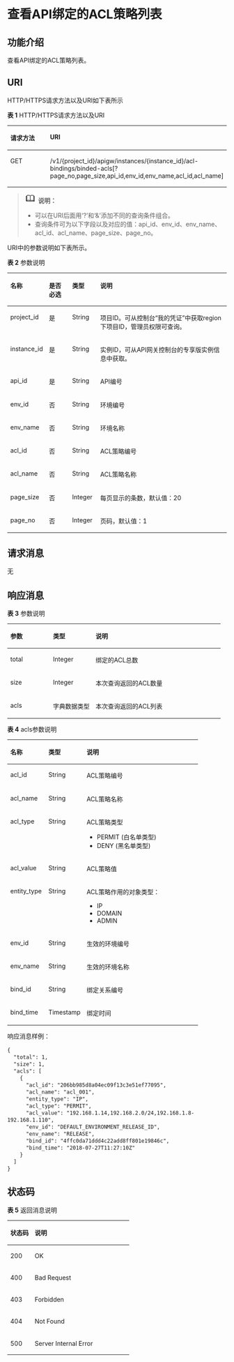# 查看API绑定的ACL策略列表<a name="ZH-CN_TOPIC_0000001082221285"></a>

## 功能介绍<a name="zh-cn_topic_0225568894_section30108054"></a>

查看API绑定的ACL策略列表。

## URI<a name="zh-cn_topic_0225568894_section2537034"></a>

HTTP/HTTPS请求方法以及URI如下表所示

**表 1**  HTTP/HTTPS请求方法以及URI

<a name="zh-cn_topic_0225568894_table49976511"></a>
<table><thead align="left"><tr id="zh-cn_topic_0225568894_row26320038"><th class="cellrowborder" valign="top" width="34.339999999999996%" id="mcps1.2.3.1.1"><p id="zh-cn_topic_0225568894_p51548346"><a name="zh-cn_topic_0225568894_p51548346"></a><a name="zh-cn_topic_0225568894_p51548346"></a>请求方法</p>
</th>
<th class="cellrowborder" valign="top" width="65.66%" id="mcps1.2.3.1.2"><p id="zh-cn_topic_0225568894_p14666461"><a name="zh-cn_topic_0225568894_p14666461"></a><a name="zh-cn_topic_0225568894_p14666461"></a>URI</p>
</th>
</tr>
</thead>
<tbody><tr id="zh-cn_topic_0225568894_row47132730"><td class="cellrowborder" valign="top" width="34.339999999999996%" headers="mcps1.2.3.1.1 "><p id="zh-cn_topic_0225568894_p59654775"><a name="zh-cn_topic_0225568894_p59654775"></a><a name="zh-cn_topic_0225568894_p59654775"></a>GET</p>
</td>
<td class="cellrowborder" valign="top" width="65.66%" headers="mcps1.2.3.1.2 "><p id="zh-cn_topic_0225568894_p198588"><a name="zh-cn_topic_0225568894_p198588"></a><a name="zh-cn_topic_0225568894_p198588"></a>/v1/{project_id}/apigw/instances/{instance_id}/acl-bindings/binded-acls[?page_no,page_size,api_id,env_id,env_name,acl_id,acl_name]</p>
</td>
</tr>
</tbody>
</table>

>![](public_sys-resources/icon-note.gif) **说明：** 
>-   可以在URI后面用‘?’和‘&’添加不同的查询条件组合。
>-   查询条件可为以下字段以及对应的值：api\_id、env\_id、env\_name、acl\_id、acl\_name、page\_size、page\_no。

URI中的参数说明如下表所示。

**表 2**  参数说明

<a name="zh-cn_topic_0225568894_table43029199"></a>
<table><thead align="left"><tr id="zh-cn_topic_0225568894_row45836208"><th class="cellrowborder" valign="top" width="13.861386138613863%" id="mcps1.2.5.1.1"><p id="zh-cn_topic_0225568894_p21745369"><a name="zh-cn_topic_0225568894_p21745369"></a><a name="zh-cn_topic_0225568894_p21745369"></a>名称</p>
</th>
<th class="cellrowborder" valign="top" width="10.891089108910892%" id="mcps1.2.5.1.2"><p id="zh-cn_topic_0225568894_p16544499"><a name="zh-cn_topic_0225568894_p16544499"></a><a name="zh-cn_topic_0225568894_p16544499"></a>是否必选</p>
</th>
<th class="cellrowborder" valign="top" width="12.871287128712872%" id="mcps1.2.5.1.3"><p id="zh-cn_topic_0225568894_p65036070"><a name="zh-cn_topic_0225568894_p65036070"></a><a name="zh-cn_topic_0225568894_p65036070"></a>类型</p>
</th>
<th class="cellrowborder" valign="top" width="62.37623762376238%" id="mcps1.2.5.1.4"><p id="zh-cn_topic_0225568894_p33430297"><a name="zh-cn_topic_0225568894_p33430297"></a><a name="zh-cn_topic_0225568894_p33430297"></a>说明</p>
</th>
</tr>
</thead>
<tbody><tr id="zh-cn_topic_0225568894_row218810113201"><td class="cellrowborder" valign="top" width="13.861386138613863%" headers="mcps1.2.5.1.1 "><p id="zh-cn_topic_0225568894_p55878963"><a name="zh-cn_topic_0225568894_p55878963"></a><a name="zh-cn_topic_0225568894_p55878963"></a>project_id</p>
</td>
<td class="cellrowborder" valign="top" width="10.891089108910892%" headers="mcps1.2.5.1.2 "><p id="zh-cn_topic_0225568894_p29902160"><a name="zh-cn_topic_0225568894_p29902160"></a><a name="zh-cn_topic_0225568894_p29902160"></a>是</p>
</td>
<td class="cellrowborder" valign="top" width="12.871287128712872%" headers="mcps1.2.5.1.3 "><p id="zh-cn_topic_0225568894_p6155914"><a name="zh-cn_topic_0225568894_p6155914"></a><a name="zh-cn_topic_0225568894_p6155914"></a>String</p>
</td>
<td class="cellrowborder" valign="top" width="62.37623762376238%" headers="mcps1.2.5.1.4 "><p id="zh-cn_topic_0225568894_p28867016"><a name="zh-cn_topic_0225568894_p28867016"></a><a name="zh-cn_topic_0225568894_p28867016"></a>项目ID。可从控制台“我的凭证”中获取region下项目ID，管理员权限可查询。</p>
</td>
</tr>
<tr id="zh-cn_topic_0225568894_row655213103206"><td class="cellrowborder" valign="top" width="13.861386138613863%" headers="mcps1.2.5.1.1 "><p id="zh-cn_topic_0225568894_p1780913159538"><a name="zh-cn_topic_0225568894_p1780913159538"></a><a name="zh-cn_topic_0225568894_p1780913159538"></a>instance_id</p>
</td>
<td class="cellrowborder" valign="top" width="10.891089108910892%" headers="mcps1.2.5.1.2 "><p id="zh-cn_topic_0225568894_p9809215115310"><a name="zh-cn_topic_0225568894_p9809215115310"></a><a name="zh-cn_topic_0225568894_p9809215115310"></a>是</p>
</td>
<td class="cellrowborder" valign="top" width="12.871287128712872%" headers="mcps1.2.5.1.3 "><p id="zh-cn_topic_0225568894_p1280914152538"><a name="zh-cn_topic_0225568894_p1280914152538"></a><a name="zh-cn_topic_0225568894_p1280914152538"></a>String</p>
</td>
<td class="cellrowborder" valign="top" width="62.37623762376238%" headers="mcps1.2.5.1.4 "><p id="zh-cn_topic_0225568894_p1880914157537"><a name="zh-cn_topic_0225568894_p1880914157537"></a><a name="zh-cn_topic_0225568894_p1880914157537"></a>实例ID，可从API网关控制台的专享版实例信息中获取。</p>
</td>
</tr>
<tr id="zh-cn_topic_0225568894_row23499508"><td class="cellrowborder" valign="top" width="13.861386138613863%" headers="mcps1.2.5.1.1 "><p id="zh-cn_topic_0225568894_p24412000"><a name="zh-cn_topic_0225568894_p24412000"></a><a name="zh-cn_topic_0225568894_p24412000"></a>api_id</p>
</td>
<td class="cellrowborder" valign="top" width="10.891089108910892%" headers="mcps1.2.5.1.2 "><p id="zh-cn_topic_0225568894_p31214980"><a name="zh-cn_topic_0225568894_p31214980"></a><a name="zh-cn_topic_0225568894_p31214980"></a>是</p>
</td>
<td class="cellrowborder" valign="top" width="12.871287128712872%" headers="mcps1.2.5.1.3 "><p id="zh-cn_topic_0225568894_p45385481"><a name="zh-cn_topic_0225568894_p45385481"></a><a name="zh-cn_topic_0225568894_p45385481"></a>String</p>
</td>
<td class="cellrowborder" valign="top" width="62.37623762376238%" headers="mcps1.2.5.1.4 "><p id="zh-cn_topic_0225568894_p10285592386"><a name="zh-cn_topic_0225568894_p10285592386"></a><a name="zh-cn_topic_0225568894_p10285592386"></a>API编号</p>
</td>
</tr>
<tr id="zh-cn_topic_0225568894_row8153146123920"><td class="cellrowborder" valign="top" width="13.861386138613863%" headers="mcps1.2.5.1.1 "><p id="zh-cn_topic_0225568894_p1815376143911"><a name="zh-cn_topic_0225568894_p1815376143911"></a><a name="zh-cn_topic_0225568894_p1815376143911"></a>env_id</p>
</td>
<td class="cellrowborder" valign="top" width="10.891089108910892%" headers="mcps1.2.5.1.2 "><p id="zh-cn_topic_0225568894_p663174018395"><a name="zh-cn_topic_0225568894_p663174018395"></a><a name="zh-cn_topic_0225568894_p663174018395"></a>否</p>
</td>
<td class="cellrowborder" valign="top" width="12.871287128712872%" headers="mcps1.2.5.1.3 "><p id="zh-cn_topic_0225568894_p191531693911"><a name="zh-cn_topic_0225568894_p191531693911"></a><a name="zh-cn_topic_0225568894_p191531693911"></a>String</p>
</td>
<td class="cellrowborder" valign="top" width="62.37623762376238%" headers="mcps1.2.5.1.4 "><p id="zh-cn_topic_0225568894_p9153136133912"><a name="zh-cn_topic_0225568894_p9153136133912"></a><a name="zh-cn_topic_0225568894_p9153136133912"></a>环境编号</p>
</td>
</tr>
<tr id="zh-cn_topic_0225568894_row135689703917"><td class="cellrowborder" valign="top" width="13.861386138613863%" headers="mcps1.2.5.1.1 "><p id="zh-cn_topic_0225568894_p456820713391"><a name="zh-cn_topic_0225568894_p456820713391"></a><a name="zh-cn_topic_0225568894_p456820713391"></a>env_name</p>
</td>
<td class="cellrowborder" valign="top" width="10.891089108910892%" headers="mcps1.2.5.1.2 "><p id="zh-cn_topic_0225568894_p155683793917"><a name="zh-cn_topic_0225568894_p155683793917"></a><a name="zh-cn_topic_0225568894_p155683793917"></a>否</p>
</td>
<td class="cellrowborder" valign="top" width="12.871287128712872%" headers="mcps1.2.5.1.3 "><p id="zh-cn_topic_0225568894_p3568677398"><a name="zh-cn_topic_0225568894_p3568677398"></a><a name="zh-cn_topic_0225568894_p3568677398"></a>String</p>
</td>
<td class="cellrowborder" valign="top" width="62.37623762376238%" headers="mcps1.2.5.1.4 "><p id="zh-cn_topic_0225568894_p1756817103915"><a name="zh-cn_topic_0225568894_p1756817103915"></a><a name="zh-cn_topic_0225568894_p1756817103915"></a>环境名称</p>
</td>
</tr>
<tr id="zh-cn_topic_0225568894_row12818171110390"><td class="cellrowborder" valign="top" width="13.861386138613863%" headers="mcps1.2.5.1.1 "><p id="zh-cn_topic_0225568894_p14818121114395"><a name="zh-cn_topic_0225568894_p14818121114395"></a><a name="zh-cn_topic_0225568894_p14818121114395"></a>acl_id</p>
</td>
<td class="cellrowborder" valign="top" width="10.891089108910892%" headers="mcps1.2.5.1.2 "><p id="zh-cn_topic_0225568894_p1781851114392"><a name="zh-cn_topic_0225568894_p1781851114392"></a><a name="zh-cn_topic_0225568894_p1781851114392"></a>否</p>
</td>
<td class="cellrowborder" valign="top" width="12.871287128712872%" headers="mcps1.2.5.1.3 "><p id="zh-cn_topic_0225568894_p1581801119394"><a name="zh-cn_topic_0225568894_p1581801119394"></a><a name="zh-cn_topic_0225568894_p1581801119394"></a>String</p>
</td>
<td class="cellrowborder" valign="top" width="62.37623762376238%" headers="mcps1.2.5.1.4 "><p id="zh-cn_topic_0225568894_p138183119399"><a name="zh-cn_topic_0225568894_p138183119399"></a><a name="zh-cn_topic_0225568894_p138183119399"></a>ACL策略编号</p>
</td>
</tr>
<tr id="zh-cn_topic_0225568894_row1885014156393"><td class="cellrowborder" valign="top" width="13.861386138613863%" headers="mcps1.2.5.1.1 "><p id="zh-cn_topic_0225568894_p5850815103913"><a name="zh-cn_topic_0225568894_p5850815103913"></a><a name="zh-cn_topic_0225568894_p5850815103913"></a>acl_name</p>
</td>
<td class="cellrowborder" valign="top" width="10.891089108910892%" headers="mcps1.2.5.1.2 "><p id="zh-cn_topic_0225568894_p1885031520392"><a name="zh-cn_topic_0225568894_p1885031520392"></a><a name="zh-cn_topic_0225568894_p1885031520392"></a>否</p>
</td>
<td class="cellrowborder" valign="top" width="12.871287128712872%" headers="mcps1.2.5.1.3 "><p id="zh-cn_topic_0225568894_p38501215163918"><a name="zh-cn_topic_0225568894_p38501215163918"></a><a name="zh-cn_topic_0225568894_p38501215163918"></a>String</p>
</td>
<td class="cellrowborder" valign="top" width="62.37623762376238%" headers="mcps1.2.5.1.4 "><p id="zh-cn_topic_0225568894_p10850101517392"><a name="zh-cn_topic_0225568894_p10850101517392"></a><a name="zh-cn_topic_0225568894_p10850101517392"></a>ACL策略名称</p>
</td>
</tr>
<tr id="zh-cn_topic_0225568894_row1346256"><td class="cellrowborder" valign="top" width="13.861386138613863%" headers="mcps1.2.5.1.1 "><p id="zh-cn_topic_0225568894_p41937917"><a name="zh-cn_topic_0225568894_p41937917"></a><a name="zh-cn_topic_0225568894_p41937917"></a>page_size</p>
</td>
<td class="cellrowborder" valign="top" width="10.891089108910892%" headers="mcps1.2.5.1.2 "><p id="zh-cn_topic_0225568894_p41528135"><a name="zh-cn_topic_0225568894_p41528135"></a><a name="zh-cn_topic_0225568894_p41528135"></a>否</p>
</td>
<td class="cellrowborder" valign="top" width="12.871287128712872%" headers="mcps1.2.5.1.3 "><p id="zh-cn_topic_0225568894_p8335765"><a name="zh-cn_topic_0225568894_p8335765"></a><a name="zh-cn_topic_0225568894_p8335765"></a>Integer</p>
</td>
<td class="cellrowborder" valign="top" width="62.37623762376238%" headers="mcps1.2.5.1.4 "><p id="zh-cn_topic_0225568894_p4108368"><a name="zh-cn_topic_0225568894_p4108368"></a><a name="zh-cn_topic_0225568894_p4108368"></a>每页显示的条数，默认值：20</p>
</td>
</tr>
<tr id="zh-cn_topic_0225568894_row36975313"><td class="cellrowborder" valign="top" width="13.861386138613863%" headers="mcps1.2.5.1.1 "><p id="zh-cn_topic_0225568894_p42210394"><a name="zh-cn_topic_0225568894_p42210394"></a><a name="zh-cn_topic_0225568894_p42210394"></a>page_no</p>
</td>
<td class="cellrowborder" valign="top" width="10.891089108910892%" headers="mcps1.2.5.1.2 "><p id="zh-cn_topic_0225568894_p63598723"><a name="zh-cn_topic_0225568894_p63598723"></a><a name="zh-cn_topic_0225568894_p63598723"></a>否</p>
</td>
<td class="cellrowborder" valign="top" width="12.871287128712872%" headers="mcps1.2.5.1.3 "><p id="zh-cn_topic_0225568894_p51222900"><a name="zh-cn_topic_0225568894_p51222900"></a><a name="zh-cn_topic_0225568894_p51222900"></a>Integer</p>
</td>
<td class="cellrowborder" valign="top" width="62.37623762376238%" headers="mcps1.2.5.1.4 "><p id="zh-cn_topic_0225568894_p55414230"><a name="zh-cn_topic_0225568894_p55414230"></a><a name="zh-cn_topic_0225568894_p55414230"></a>页码，默认值：1</p>
</td>
</tr>
</tbody>
</table>

## 请求消息<a name="zh-cn_topic_0225568894_section22833309"></a>

无

## 响应消息<a name="zh-cn_topic_0225568894_section37558732"></a>

**表 3**  参数说明

<a name="zh-cn_topic_0225568894_table25559313"></a>
<table><thead align="left"><tr id="zh-cn_topic_0225568894_row3221530"><th class="cellrowborder" valign="top" width="20%" id="mcps1.2.4.1.1"><p id="zh-cn_topic_0225568894_p59617344"><a name="zh-cn_topic_0225568894_p59617344"></a><a name="zh-cn_topic_0225568894_p59617344"></a>参数</p>
</th>
<th class="cellrowborder" valign="top" width="20%" id="mcps1.2.4.1.2"><p id="zh-cn_topic_0225568894_p64275559"><a name="zh-cn_topic_0225568894_p64275559"></a><a name="zh-cn_topic_0225568894_p64275559"></a>类型</p>
</th>
<th class="cellrowborder" valign="top" width="60%" id="mcps1.2.4.1.3"><p id="zh-cn_topic_0225568894_p38937782"><a name="zh-cn_topic_0225568894_p38937782"></a><a name="zh-cn_topic_0225568894_p38937782"></a>说明</p>
</th>
</tr>
</thead>
<tbody><tr id="zh-cn_topic_0225568894_row66952662"><td class="cellrowborder" valign="top" width="20%" headers="mcps1.2.4.1.1 "><p id="zh-cn_topic_0225568894_p54456559"><a name="zh-cn_topic_0225568894_p54456559"></a><a name="zh-cn_topic_0225568894_p54456559"></a>total</p>
</td>
<td class="cellrowborder" valign="top" width="20%" headers="mcps1.2.4.1.2 "><p id="zh-cn_topic_0225568894_p48905128"><a name="zh-cn_topic_0225568894_p48905128"></a><a name="zh-cn_topic_0225568894_p48905128"></a>Integer</p>
</td>
<td class="cellrowborder" valign="top" width="60%" headers="mcps1.2.4.1.3 "><p id="zh-cn_topic_0225568894_p1892393"><a name="zh-cn_topic_0225568894_p1892393"></a><a name="zh-cn_topic_0225568894_p1892393"></a>绑定的ACL总数</p>
</td>
</tr>
<tr id="zh-cn_topic_0225568894_row17031540"><td class="cellrowborder" valign="top" width="20%" headers="mcps1.2.4.1.1 "><p id="zh-cn_topic_0225568894_p37377525"><a name="zh-cn_topic_0225568894_p37377525"></a><a name="zh-cn_topic_0225568894_p37377525"></a>size</p>
</td>
<td class="cellrowborder" valign="top" width="20%" headers="mcps1.2.4.1.2 "><p id="zh-cn_topic_0225568894_p7680723"><a name="zh-cn_topic_0225568894_p7680723"></a><a name="zh-cn_topic_0225568894_p7680723"></a>Integer</p>
</td>
<td class="cellrowborder" valign="top" width="60%" headers="mcps1.2.4.1.3 "><p id="zh-cn_topic_0225568894_p86659249416"><a name="zh-cn_topic_0225568894_p86659249416"></a><a name="zh-cn_topic_0225568894_p86659249416"></a>本次查询返回的ACL数量</p>
</td>
</tr>
<tr id="zh-cn_topic_0225568894_row29211812"><td class="cellrowborder" valign="top" width="20%" headers="mcps1.2.4.1.1 "><p id="zh-cn_topic_0225568894_p17346535"><a name="zh-cn_topic_0225568894_p17346535"></a><a name="zh-cn_topic_0225568894_p17346535"></a>acls</p>
</td>
<td class="cellrowborder" valign="top" width="20%" headers="mcps1.2.4.1.2 "><p id="zh-cn_topic_0225568894_p62892132"><a name="zh-cn_topic_0225568894_p62892132"></a><a name="zh-cn_topic_0225568894_p62892132"></a>字典数据类型</p>
</td>
<td class="cellrowborder" valign="top" width="60%" headers="mcps1.2.4.1.3 "><p id="zh-cn_topic_0225568894_p178717349415"><a name="zh-cn_topic_0225568894_p178717349415"></a><a name="zh-cn_topic_0225568894_p178717349415"></a>本次查询返回的ACL列表</p>
</td>
</tr>
</tbody>
</table>

**表 4**  acls参数说明

<a name="zh-cn_topic_0225568894_table13010379"></a>
<table><thead align="left"><tr id="zh-cn_topic_0225568894_row3739801"><th class="cellrowborder" valign="top" width="20%" id="mcps1.2.4.1.1"><p id="zh-cn_topic_0225568894_p34488497"><a name="zh-cn_topic_0225568894_p34488497"></a><a name="zh-cn_topic_0225568894_p34488497"></a>名称</p>
</th>
<th class="cellrowborder" valign="top" width="20%" id="mcps1.2.4.1.2"><p id="zh-cn_topic_0225568894_p42104857"><a name="zh-cn_topic_0225568894_p42104857"></a><a name="zh-cn_topic_0225568894_p42104857"></a>类型</p>
</th>
<th class="cellrowborder" valign="top" width="60%" id="mcps1.2.4.1.3"><p id="zh-cn_topic_0225568894_p55050233"><a name="zh-cn_topic_0225568894_p55050233"></a><a name="zh-cn_topic_0225568894_p55050233"></a>说明</p>
</th>
</tr>
</thead>
<tbody><tr id="zh-cn_topic_0225568894_row29883898"><td class="cellrowborder" valign="top" width="20%" headers="mcps1.2.4.1.1 "><p id="zh-cn_topic_0225568894_p4676675"><a name="zh-cn_topic_0225568894_p4676675"></a><a name="zh-cn_topic_0225568894_p4676675"></a>acl_id</p>
</td>
<td class="cellrowborder" valign="top" width="20%" headers="mcps1.2.4.1.2 "><p id="zh-cn_topic_0225568894_p43266429"><a name="zh-cn_topic_0225568894_p43266429"></a><a name="zh-cn_topic_0225568894_p43266429"></a>String</p>
</td>
<td class="cellrowborder" valign="top" width="60%" headers="mcps1.2.4.1.3 "><p id="zh-cn_topic_0225568894_p530655114215"><a name="zh-cn_topic_0225568894_p530655114215"></a><a name="zh-cn_topic_0225568894_p530655114215"></a>ACL策略编号</p>
</td>
</tr>
<tr id="zh-cn_topic_0225568894_row61266"><td class="cellrowborder" valign="top" width="20%" headers="mcps1.2.4.1.1 "><p id="zh-cn_topic_0225568894_p4962556"><a name="zh-cn_topic_0225568894_p4962556"></a><a name="zh-cn_topic_0225568894_p4962556"></a>acl_name</p>
</td>
<td class="cellrowborder" valign="top" width="20%" headers="mcps1.2.4.1.2 "><p id="zh-cn_topic_0225568894_p66422738"><a name="zh-cn_topic_0225568894_p66422738"></a><a name="zh-cn_topic_0225568894_p66422738"></a>String</p>
</td>
<td class="cellrowborder" valign="top" width="60%" headers="mcps1.2.4.1.3 "><p id="zh-cn_topic_0225568894_p11532734"><a name="zh-cn_topic_0225568894_p11532734"></a><a name="zh-cn_topic_0225568894_p11532734"></a>ACL策略名称</p>
</td>
</tr>
<tr id="zh-cn_topic_0225568894_row36685742"><td class="cellrowborder" valign="top" width="20%" headers="mcps1.2.4.1.1 "><p id="zh-cn_topic_0225568894_p18755155"><a name="zh-cn_topic_0225568894_p18755155"></a><a name="zh-cn_topic_0225568894_p18755155"></a>acl_type</p>
</td>
<td class="cellrowborder" valign="top" width="20%" headers="mcps1.2.4.1.2 "><p id="zh-cn_topic_0225568894_p42772609"><a name="zh-cn_topic_0225568894_p42772609"></a><a name="zh-cn_topic_0225568894_p42772609"></a>String</p>
</td>
<td class="cellrowborder" valign="top" width="60%" headers="mcps1.2.4.1.3 "><p id="zh-cn_topic_0225568894_p42029279"><a name="zh-cn_topic_0225568894_p42029279"></a><a name="zh-cn_topic_0225568894_p42029279"></a>ACL策略类型</p>
<a name="zh-cn_topic_0225568894_ul42719191"></a><a name="zh-cn_topic_0225568894_ul42719191"></a><ul id="zh-cn_topic_0225568894_ul42719191"><li>PERMIT  (白名单类型)</li><li>DENY     (黑名单类型)</li></ul>
</td>
</tr>
<tr id="zh-cn_topic_0225568894_row3777868"><td class="cellrowborder" valign="top" width="20%" headers="mcps1.2.4.1.1 "><p id="zh-cn_topic_0225568894_p37571883"><a name="zh-cn_topic_0225568894_p37571883"></a><a name="zh-cn_topic_0225568894_p37571883"></a>acl_value</p>
</td>
<td class="cellrowborder" valign="top" width="20%" headers="mcps1.2.4.1.2 "><p id="zh-cn_topic_0225568894_p23423707"><a name="zh-cn_topic_0225568894_p23423707"></a><a name="zh-cn_topic_0225568894_p23423707"></a>String</p>
</td>
<td class="cellrowborder" valign="top" width="60%" headers="mcps1.2.4.1.3 "><p id="zh-cn_topic_0225568894_p199592391421"><a name="zh-cn_topic_0225568894_p199592391421"></a><a name="zh-cn_topic_0225568894_p199592391421"></a>ACL策略值</p>
</td>
</tr>
<tr id="zh-cn_topic_0225568894_row30231461"><td class="cellrowborder" valign="top" width="20%" headers="mcps1.2.4.1.1 "><p id="zh-cn_topic_0225568894_p32829237"><a name="zh-cn_topic_0225568894_p32829237"></a><a name="zh-cn_topic_0225568894_p32829237"></a>entity_type</p>
</td>
<td class="cellrowborder" valign="top" width="20%" headers="mcps1.2.4.1.2 "><p id="zh-cn_topic_0225568894_p41922513"><a name="zh-cn_topic_0225568894_p41922513"></a><a name="zh-cn_topic_0225568894_p41922513"></a>String</p>
</td>
<td class="cellrowborder" valign="top" width="60%" headers="mcps1.2.4.1.3 "><p id="zh-cn_topic_0225568894_p40280418"><a name="zh-cn_topic_0225568894_p40280418"></a><a name="zh-cn_topic_0225568894_p40280418"></a>ACL策略作用的对象类型：</p>
<a name="zh-cn_topic_0225568894_ul26979450"></a><a name="zh-cn_topic_0225568894_ul26979450"></a><ul id="zh-cn_topic_0225568894_ul26979450"><li>IP</li><li>DOMAIN</li><li>ADMIN</li></ul>
</td>
</tr>
<tr id="zh-cn_topic_0225568894_row5122434"><td class="cellrowborder" valign="top" width="20%" headers="mcps1.2.4.1.1 "><p id="zh-cn_topic_0225568894_p12264033"><a name="zh-cn_topic_0225568894_p12264033"></a><a name="zh-cn_topic_0225568894_p12264033"></a>env_id</p>
</td>
<td class="cellrowborder" valign="top" width="20%" headers="mcps1.2.4.1.2 "><p id="zh-cn_topic_0225568894_p4756161164311"><a name="zh-cn_topic_0225568894_p4756161164311"></a><a name="zh-cn_topic_0225568894_p4756161164311"></a>String</p>
</td>
<td class="cellrowborder" valign="top" width="60%" headers="mcps1.2.4.1.3 "><p id="zh-cn_topic_0225568894_p14251221184314"><a name="zh-cn_topic_0225568894_p14251221184314"></a><a name="zh-cn_topic_0225568894_p14251221184314"></a>生效的环境编号</p>
</td>
</tr>
<tr id="zh-cn_topic_0225568894_row718813412436"><td class="cellrowborder" valign="top" width="20%" headers="mcps1.2.4.1.1 "><p id="zh-cn_topic_0225568894_p13188163410432"><a name="zh-cn_topic_0225568894_p13188163410432"></a><a name="zh-cn_topic_0225568894_p13188163410432"></a>env_name</p>
</td>
<td class="cellrowborder" valign="top" width="20%" headers="mcps1.2.4.1.2 "><p id="zh-cn_topic_0225568894_p518883414319"><a name="zh-cn_topic_0225568894_p518883414319"></a><a name="zh-cn_topic_0225568894_p518883414319"></a>String</p>
</td>
<td class="cellrowborder" valign="top" width="60%" headers="mcps1.2.4.1.3 "><p id="zh-cn_topic_0225568894_p618883411437"><a name="zh-cn_topic_0225568894_p618883411437"></a><a name="zh-cn_topic_0225568894_p618883411437"></a>生效的环境名称</p>
</td>
</tr>
<tr id="zh-cn_topic_0225568894_row17974664417"><td class="cellrowborder" valign="top" width="20%" headers="mcps1.2.4.1.1 "><p id="zh-cn_topic_0225568894_p1879716654420"><a name="zh-cn_topic_0225568894_p1879716654420"></a><a name="zh-cn_topic_0225568894_p1879716654420"></a>bind_id</p>
</td>
<td class="cellrowborder" valign="top" width="20%" headers="mcps1.2.4.1.2 "><p id="zh-cn_topic_0225568894_p67971163442"><a name="zh-cn_topic_0225568894_p67971163442"></a><a name="zh-cn_topic_0225568894_p67971163442"></a>String</p>
</td>
<td class="cellrowborder" valign="top" width="60%" headers="mcps1.2.4.1.3 "><p id="zh-cn_topic_0225568894_p1379756114412"><a name="zh-cn_topic_0225568894_p1379756114412"></a><a name="zh-cn_topic_0225568894_p1379756114412"></a>绑定关系编号</p>
</td>
</tr>
<tr id="zh-cn_topic_0225568894_row1037151810447"><td class="cellrowborder" valign="top" width="20%" headers="mcps1.2.4.1.1 "><p id="zh-cn_topic_0225568894_p6371101813440"><a name="zh-cn_topic_0225568894_p6371101813440"></a><a name="zh-cn_topic_0225568894_p6371101813440"></a>bind_time</p>
</td>
<td class="cellrowborder" valign="top" width="20%" headers="mcps1.2.4.1.2 "><p id="zh-cn_topic_0225568894_p7371101816445"><a name="zh-cn_topic_0225568894_p7371101816445"></a><a name="zh-cn_topic_0225568894_p7371101816445"></a>Timestamp</p>
</td>
<td class="cellrowborder" valign="top" width="60%" headers="mcps1.2.4.1.3 "><p id="zh-cn_topic_0225568894_p123711318104419"><a name="zh-cn_topic_0225568894_p123711318104419"></a><a name="zh-cn_topic_0225568894_p123711318104419"></a>绑定时间</p>
</td>
</tr>
</tbody>
</table>

响应消息样例：

```
{
  "total": 1,
  "size": 1,
  "acls": [
    {
      "acl_id": "206bb985d8a04ec09f13c3e51ef77095",
      "acl_name": "acl_001",
      "entity_type": "IP",
      "acl_type": "PERMIT",
      "acl_value": "192.168.1.14,192.168.2.0/24,192.168.1.8-192.168.1.110",
      "env_id": "DEFAULT_ENVIRONMENT_RELEASE_ID",
      "env_name": "RELEASE",
      "bind_id": "4ffc0da71ddd4c22add8ff801e19846c",
      "bind_time": "2018-07-27T11:27:10Z"
    }
  ]
}
```

## 状态码<a name="zh-cn_topic_0225568894_section4173192"></a>

**表 5**  返回消息说明

<a name="zh-cn_topic_0225568894_table44048907"></a>
<table><thead align="left"><tr id="zh-cn_topic_0225568894_row38596474"><th class="cellrowborder" valign="top" width="20%" id="mcps1.2.3.1.1"><p id="zh-cn_topic_0225568894_p39306698"><a name="zh-cn_topic_0225568894_p39306698"></a><a name="zh-cn_topic_0225568894_p39306698"></a>状态码</p>
</th>
<th class="cellrowborder" valign="top" width="80%" id="mcps1.2.3.1.2"><p id="zh-cn_topic_0225568894_p29725950"><a name="zh-cn_topic_0225568894_p29725950"></a><a name="zh-cn_topic_0225568894_p29725950"></a>说明</p>
</th>
</tr>
</thead>
<tbody><tr id="zh-cn_topic_0225568894_row58991743"><td class="cellrowborder" valign="top" width="20%" headers="mcps1.2.3.1.1 "><p id="zh-cn_topic_0225568894_p13601844"><a name="zh-cn_topic_0225568894_p13601844"></a><a name="zh-cn_topic_0225568894_p13601844"></a>200</p>
</td>
<td class="cellrowborder" valign="top" width="80%" headers="mcps1.2.3.1.2 "><p id="zh-cn_topic_0225568894_p28007557"><a name="zh-cn_topic_0225568894_p28007557"></a><a name="zh-cn_topic_0225568894_p28007557"></a>OK</p>
</td>
</tr>
<tr id="zh-cn_topic_0225568894_row50741428"><td class="cellrowborder" valign="top" width="20%" headers="mcps1.2.3.1.1 "><p id="zh-cn_topic_0225568894_p16415036"><a name="zh-cn_topic_0225568894_p16415036"></a><a name="zh-cn_topic_0225568894_p16415036"></a>400</p>
</td>
<td class="cellrowborder" valign="top" width="80%" headers="mcps1.2.3.1.2 "><p id="zh-cn_topic_0225568894_p54549524"><a name="zh-cn_topic_0225568894_p54549524"></a><a name="zh-cn_topic_0225568894_p54549524"></a>Bad Request</p>
</td>
</tr>
<tr id="zh-cn_topic_0225568894_row21183669"><td class="cellrowborder" valign="top" width="20%" headers="mcps1.2.3.1.1 "><p id="zh-cn_topic_0225568894_p38155657"><a name="zh-cn_topic_0225568894_p38155657"></a><a name="zh-cn_topic_0225568894_p38155657"></a>403</p>
</td>
<td class="cellrowborder" valign="top" width="80%" headers="mcps1.2.3.1.2 "><p id="zh-cn_topic_0225568894_p3600513"><a name="zh-cn_topic_0225568894_p3600513"></a><a name="zh-cn_topic_0225568894_p3600513"></a>Forbidden</p>
</td>
</tr>
<tr id="zh-cn_topic_0225568894_row32404622"><td class="cellrowborder" valign="top" width="20%" headers="mcps1.2.3.1.1 "><p id="zh-cn_topic_0225568894_p7528760"><a name="zh-cn_topic_0225568894_p7528760"></a><a name="zh-cn_topic_0225568894_p7528760"></a>404</p>
</td>
<td class="cellrowborder" valign="top" width="80%" headers="mcps1.2.3.1.2 "><p id="zh-cn_topic_0225568894_p5849851"><a name="zh-cn_topic_0225568894_p5849851"></a><a name="zh-cn_topic_0225568894_p5849851"></a>Not Found</p>
</td>
</tr>
<tr id="zh-cn_topic_0225568894_row52648661"><td class="cellrowborder" valign="top" width="20%" headers="mcps1.2.3.1.1 "><p id="zh-cn_topic_0225568894_p36683119"><a name="zh-cn_topic_0225568894_p36683119"></a><a name="zh-cn_topic_0225568894_p36683119"></a>500</p>
</td>
<td class="cellrowborder" valign="top" width="80%" headers="mcps1.2.3.1.2 "><p id="zh-cn_topic_0225568894_p18542645"><a name="zh-cn_topic_0225568894_p18542645"></a><a name="zh-cn_topic_0225568894_p18542645"></a>Server Internal Error</p>
</td>
</tr>
</tbody>
</table>


